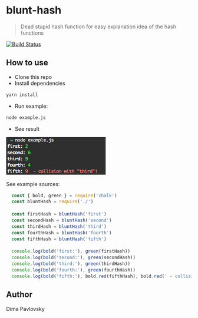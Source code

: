 # blunt-hash

> Dead stupid hash function for easy explanation idea of the hash functions

[![Build Status](https://travis-ci.org/dimapaloskin/blunt-hash.svg?branch=master)](https://travis-ci.org/dimapaloskin/blunt-hash)

## How to use

* Clone this repo
* Install dependencies
```sh
yarn install
```
* Run example:
```sh
node example.js
```
* See result

![result](https://github.com/dimapaloskin/blunt-hash/blob/master/blunt-hash-result.png)

See example sources:

```js
  const { bold, green } = require('chalk')
  const bluntHash = require('./')

  const firstHash = bluntHash('first')
  const secondHash = bluntHash('second')
  const thirdHash = bluntHash('third')
  const fourthHash = bluntHash('fourth')
  const fifthHash = bluntHash('fifth')

  console.log(bold('first:'), green(firstHash))
  console.log(bold('second:'), green(secondHash))
  console.log(bold('third:'), green(thirdHash))
  console.log(bold('fourth:'), green(fourthHash))
  console.log(bold('fifth:'), bold.red(fifthHash), bold.red(' - collision with "third"!'))
```

## Author
Dima Pavlovsky
